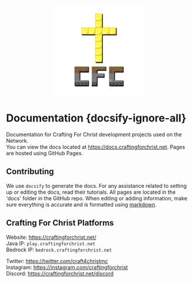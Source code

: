 <p align="center">
  <img height="250" src="https://github.com/crafting-for-christ/Documentation/blob/master/assets/img/craftingforchristlogo.png?raw=true">
</p>

# Documentation {docsify-ignore-all}
Documentation for Crafting For Christ development projects used on the Network.<br>
You can view the docs located at https://docs.craftingforchrist.net. Pages are hosted using GitHub Pages.

## Contributing
We use `docsify` to generate the docs. For any assistance related to setting up or editing the docs, read their tutorials. All pages are located in the 'docs' folder in the GitHub repo. When editing or adding information, make sure everything is accurate and is formatted using [markdown](https://guides.github.com/features/mastering-markdown/).

## Crafting For Christ Platforms
Website: https://craftingforchrist.net/<br>
Java IP: `play.craftingforchrist.net`<br>
Bedrock IP: `bedrock.craftingforchrist.net`<br>

Twitter: https://twitter.com/craft4christmc<br>
Instagram: https://instagram.com/craftingforchrist<br>
Discord: https://craftingforchrist.net/discord
